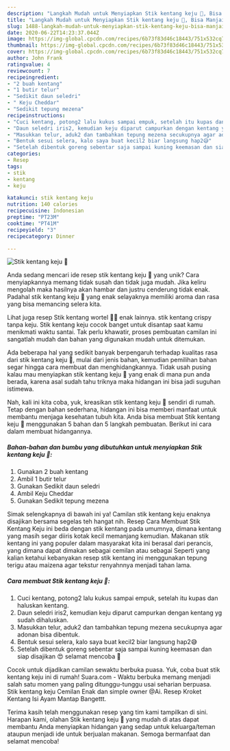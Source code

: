 ```yaml
---
description: "Langkah Mudah untuk Menyiapkan Stik kentang keju 🥔, Bisa Manjain Lidah"
title: "Langkah Mudah untuk Menyiapkan Stik kentang keju 🥔, Bisa Manjain Lidah"
slug: 1488-langkah-mudah-untuk-menyiapkan-stik-kentang-keju-bisa-manjain-lidah
date: 2020-06-22T14:23:37.044Z
image: https://img-global.cpcdn.com/recipes/6b73f83d46c18443/751x532cq70/stik-kentang-keju-🥔-foto-resep-utama.jpg
thumbnail: https://img-global.cpcdn.com/recipes/6b73f83d46c18443/751x532cq70/stik-kentang-keju-🥔-foto-resep-utama.jpg
cover: https://img-global.cpcdn.com/recipes/6b73f83d46c18443/751x532cq70/stik-kentang-keju-🥔-foto-resep-utama.jpg
author: John Frank
ratingvalue: 4
reviewcount: 7
recipeingredient:
- "2 buah kentang"
- "1 butir telur"
- "Sedikit daun seledri"
- " Keju Cheddar"
- "Sedikit tepung mezena"
recipeinstructions:
- "Cuci kentang, potong2 lalu kukus sampai empuk, setelah itu kupas dan haluskan kentang."
- "Daun seledri iris2, kemudian keju diparut campurkan dengan kentang yg sudah dihaluskan."
- "Masukkan telur, aduk2 dan tambahkan tepung mezena secukupnya agar adonan bisa dibentuk."
- "Bentuk sesui selera, kalo saya buat kecil2 biar langsung hap2😅"
- "Setelah dibentuk goreng sebentar saja sampai kuning keemasan dan siap disajikan 😍 selamat mencoba 🥰"
categories:
- Resep
tags:
- stik
- kentang
- keju

katakunci: stik kentang keju 
nutrition: 140 calories
recipecuisine: Indonesian
preptime: "PT23M"
cooktime: "PT41M"
recipeyield: "3"
recipecategory: Dinner

---
```



![Stik kentang keju 🥔](https://img-global.cpcdn.com/recipes/6b73f83d46c18443/751x532cq70/stik-kentang-keju-🥔-foto-resep-utama.jpg)

Anda sedang mencari ide resep stik kentang keju 🥔 yang unik? Cara menyiapkannya memang tidak susah dan tidak juga mudah. Jika keliru mengolah maka hasilnya akan hambar dan justru cenderung tidak enak. Padahal stik kentang keju 🥔 yang enak selayaknya memiliki aroma dan rasa yang bisa memancing selera kita.

Lihat juga resep Stik kentang wortel 🥔🥕 enak lainnya. stik kentang crispy tanpa keju. Stik kentang keju cocok banget untuk disantap saat kamu menikmati waktu santai. Tak perlu khawatir, proses pembuatan camilan ini sangatlah mudah dan bahan yang digunakan mudah untuk ditemukan.

Ada beberapa hal yang sedikit banyak berpengaruh terhadap kualitas rasa dari stik kentang keju 🥔, mulai dari jenis bahan, kemudian pemilihan bahan segar hingga cara membuat dan menghidangkannya. Tidak usah pusing kalau mau menyiapkan stik kentang keju 🥔 yang enak di mana pun anda berada, karena asal sudah tahu triknya maka hidangan ini bisa jadi suguhan istimewa.


Nah, kali ini kita coba, yuk, kreasikan stik kentang keju 🥔 sendiri di rumah. Tetap dengan bahan sederhana, hidangan ini bisa memberi manfaat untuk membantu menjaga kesehatan tubuh kita. Anda bisa membuat Stik kentang keju 🥔 menggunakan 5 bahan dan 5 langkah pembuatan. Berikut ini cara dalam membuat hidangannya.

<!--inarticleads1-->

##### Bahan-bahan dan bumbu yang dibutuhkan untuk menyiapkan Stik kentang keju 🥔:

1. Gunakan 2 buah kentang
1. Ambil 1 butir telur
1. Gunakan Sedikit daun seledri
1. Ambil  Keju Cheddar
1. Gunakan Sedikit tepung mezena


Simak selengkapnya di bawah ini ya! Camilan stik kentang keju enaknya disajikan bersama segelas teh hangat nih. Resep Cara Membuat Stik Kentang Keju ini beda dengan stik kentang pada umumnya, dimana kentang yang masih segar diiris kotak kecil memanjang kemudian. Makanan stik kentang ini yang populer dalam masyarakat kita ini berasal dari perancis, yang dimana dapat dimakan sebagai cemilan atau sebagai Seperti yang kalian ketahui kebanyakan resep stik kentang ini menggunakan tepung terigu atau maizena agar tekstur renyahnnya menjadi tahan lama. 

<!--inarticleads2-->

##### Cara membuat Stik kentang keju 🥔:

1. Cuci kentang, potong2 lalu kukus sampai empuk, setelah itu kupas dan haluskan kentang.
1. Daun seledri iris2, kemudian keju diparut campurkan dengan kentang yg sudah dihaluskan.
1. Masukkan telur, aduk2 dan tambahkan tepung mezena secukupnya agar adonan bisa dibentuk.
1. Bentuk sesui selera, kalo saya buat kecil2 biar langsung hap2😅
1. Setelah dibentuk goreng sebentar saja sampai kuning keemasan dan siap disajikan 😍 selamat mencoba 🥰


Cocok untuk dijadikan camilan sewaktu berbuka puasa. Yuk, coba buat stik kentang keju ini di rumah! Suara.com - Waktu berbuka memang menjadi salah satu momen yang paling ditunggu-tunggu usai seharian berpuasa. Stik kentang keju Cemilan Enak dan simple owner @Ai. Resep Kroket Kentang Isi Ayam Mantap Bangettt. 

Terima kasih telah menggunakan resep yang tim kami tampilkan di sini. Harapan kami, olahan Stik kentang keju 🥔 yang mudah di atas dapat membantu Anda menyiapkan hidangan yang sedap untuk keluarga/teman ataupun menjadi ide untuk berjualan makanan. Semoga bermanfaat dan selamat mencoba!
